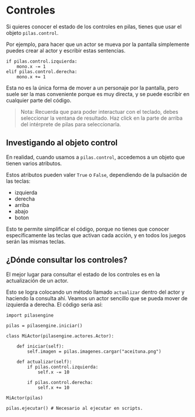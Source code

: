 # Controles

Si quieres conocer el estado de los controles en pilas,
tienes que usar el objeto `pilas.control`.

Por ejemplo, para hacer que un actor se mueva por la pantalla simplemente puedes crear al actor y escribir estas sentencias.

    if pilas.control.izquierda:
        mono.x -= 1
    elif pilas.control.derecha:
        mono.x += 1



Esta no es la única forma de mover a un personaje por la pantalla, pero suele ser la mas conveniente porque es muy directa, y se puede escribir en cualquier parte del código.

> Nota: Recuerda que para poder interactuar con el teclado, debes seleccionar la ventana de resultado. Haz click en la parte de arriba del intérprete de pilas para seleccionarla.


## Investigando al objeto control

En realidad, cuando usamos a `pilas.control`,
accedemos a un objeto que tienen varios atributos.

Estos atributos pueden valer `True` o `False`,
dependiendo de la pulsación de las teclas:

* izquierda
* derecha
* arriba
* abajo
* boton

Esto te permite simplificar el código, porque no tienes que conocer específicamente las teclas que activan cada acción, y en todos los juegos serán las mismas teclas.

## ¿Dónde consultar los controles?

El mejor lugar para consultar el estado de los controles es en la actualización de un actor.

Esto se logra colocando un método llamado `actualizar` dentro del actor y haciendo la consulta ahí. Veamos un actor sencillo que se pueda mover de izquierda a derecha. El código sería así:


    import pilasengine

    pilas = pilasengine.iniciar()

    class MiActor(pilasengine.actores.Actor):

        def iniciar(self):
            self.imagen = pilas.imagenes.cargar("aceituna.png")

        def actualizar(self):
            if pilas.control.izquierda:
                self.x -= 10

            if pilas.control.derecha:
                self.x += 10

    MiActor(pilas)

    pilas.ejecutar() # Necesario al ejecutar en scripts.
